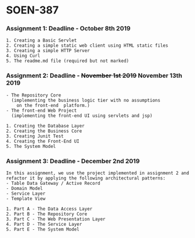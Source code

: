 # SOEN-387
### Assignment 1: Deadline - October 8th 2019
```
1. Creating a Basic Servlet
2. Creating a simple static web client using HTML static files
3. Creating a simple HTTP Server
4. Using Curl
5. The readme.md file (required but not marked)
```

### Assignment 2: Deadline - ~~November 1st 2019~~ November 13th 2019

```
- The Repository Core
  (implementing the business logic tier with no assumptions
    on the front-end  platform.)
- The front-end Web Project
  (implementing the front-end UI using servlets and jsp)

1. Creating the Database Layer
2. Creating the Business Core
3. Creating Junit Test
4. Creating the Front-End UI
5. The System Model
```

### Assignment 3: Deadline - December 2nd 2019
```
In this assignment, we use the project implemented in assignment 2 and refactor it by applying the following architectural patterns:
- Table Data Gateway / Active Record
- Domain Model
- Service Layer
- Template View

1. Part A - The Data Access Layer
2. Part B - The Repository Core
3. Part C - The Web Presentation Layer
4. Part D - The Service Layer
5. Part E - The System Model
```
